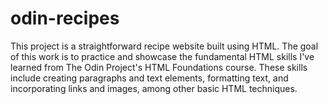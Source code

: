 # odin-recipes

This project is a straightforward recipe website built using HTML. The goal of this work is to practice and showcase the fundamental HTML skills I've learned from The Odin Project's HTML Foundations course. These skills include creating paragraphs and text elements, formatting text, and incorporating links and images, among other basic HTML techniques.
